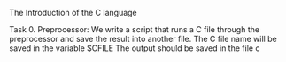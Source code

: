 The Introduction of the C language

Task 0. Preprocessor:
	We write a script that runs a C file through the preprocessor and save the result into another file.
	The C file name will be saved in the variable $CFILE
	The output should be saved in the file c
